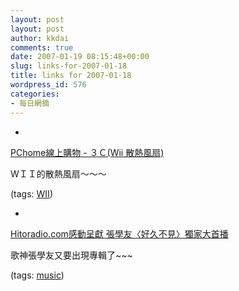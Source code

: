 ```yaml
---
layout: post
layout: post
author: kkdai
comments: true
date: 2007-01-19 08:15:48+00:00
slug: links-for-2007-01-18
title: links for 2007-01-18
wordpress_id: 576
categories:
- 每日網摘
---
```



	
  * 
		

[PChome線上購物 - ３Ｃ(Wii 散熱風扇)](http://shopping.pchome.com.tw/?mod=item&func=display_show&IT_NO=ABAD1A-A06911106&SR_NO=ABAD1A&ROWNO=14)


		

WＩＩ的散熱風扇～～～


		

(tags: [WII](http://del.icio.us/kkdai/WII))


	

	
  * 
		

[Hitoradio.com感動呈獻 張學友〈好久不見〉獨家大首播](http://www.hitoradio.com/projects/20070115jacky/)


		

歌神張學友又要出現專輯了~~~


		

(tags: [music](http://del.icio.us/kkdai/music))


	


